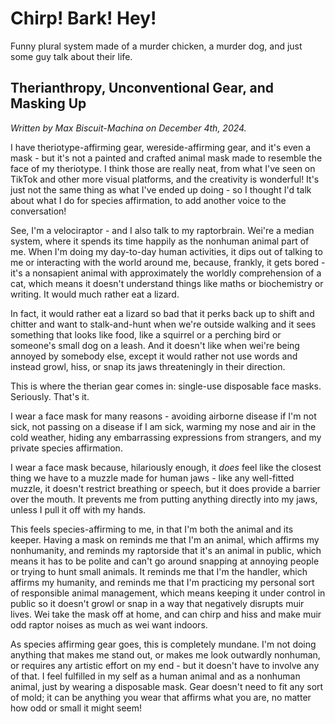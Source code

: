 # Chirp! Bark! Hey!

Funny plural system made of a murder chicken, a murder dog, and just some guy talk about their life.

## Therianthropy, Unconventional Gear, and Masking Up

<p><i>Written by Max Biscuit-Machina on December 4th, 2024.</i></p>

<p>I have theriotype-affirming gear, wereside-affirming gear, and it's even a mask - but it's not a painted and crafted animal mask made to resemble the face of my theriotype. I think those are really neat, from what I've seen on TikTok and other more visual platforms, and the creativity is wonderful! It's just not the same thing as what I've ended up doing - so I thought I'd talk about what I do for species affirmation, to add another voice to the conversation!</p>

<p>See, I'm a velociraptor - and I also talk to my raptorbrain. Wei're a median system, where it spends its time happily as the nonhuman animal part of me. When I'm doing my day-to-day human activities, it dips out of talking to me or interacting with the world around me, because, frankly, it gets bored - it's a nonsapient animal with approximately the worldly comprehension of a cat, which means it doesn't understand things like maths or biochemistry or writing. It would much rather eat a lizard.</p>

<p>In fact, it would rather eat a lizard so bad that it perks back up to shift and chitter and want to stalk-and-hunt when we're outside walking and it sees something that looks like food, like a squirrel or a perching bird or someone's small dog on a leash. And it doesn't like when wei're being annoyed by somebody else, except it would rather not use words and instead growl, hiss, or snap its jaws threateningly in their direction.</p>

<p>This is where the therian gear comes in: single-use disposable face masks. Seriously. That's it.</p>

<p>I wear a face mask for many reasons - avoiding airborne disease if I'm not sick, not passing on a disease if I am sick, warming my nose and air in the cold weather, hiding any embarrassing expressions from strangers, and my private species affirmation.</p>

<p>I wear a face mask because, hilariously enough, it <i>does</i> feel like the closest thing we have to a muzzle made for human jaws - like any well-fitted muzzle, it doesn't restrict breathing or speech, but it does provide a barrier over the mouth. It prevents me from putting anything directly into my jaws, unless I pull it off with my hands.</p>

<p>This feels species-affirming to me, in that I'm both the animal and its keeper. Having a mask on reminds me that I'm an animal, which affirms my nonhumanity, and reminds my raptorside that it's an animal in public, which means it has to be polite and can't go around snapping at annoying people or trying to hunt small animals. It reminds me that I'm the handler, which affirms my humanity, and reminds me that I'm practicing my personal sort of responsible animal management, which means keeping it under control in public so it doesn't growl or snap in a way that negatively disrupts muir lives. Wei take the mask off at home, and can chirp and hiss and make muir odd raptor noises as much as wei want indoors.</p>

<p>As species affirming gear goes, this is completely mundane. I'm not doing anything that makes me stand out, or makes me look outwardly nonhuman, or requires any artistic effort on my end - but it doesn't have to involve any of that. I feel fulfilled in my self as a human animal and as a nonhuman animal, just by wearing a disposable mask. Gear doesn't need to fit any sort of mold; it can be anything you wear that affirms what you are, no matter how odd or small it might seem!</p>
